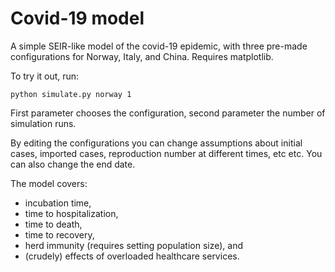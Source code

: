
# Covid-19 model

A simple SEIR-like model of the covid-19 epidemic, with three pre-made
configurations for Norway, Italy, and China. Requires matplotlib.

To try it out, run:

```
python simulate.py norway 1
```

First parameter chooses the configuration, second parameter the number
of simulation runs.

By editing the configurations you can change assumptions about initial
cases, imported cases, reproduction number at different times, etc etc.
You can also change the end date.

The model covers:
  * incubation time,
  * time to hospitalization,
  * time to death,
  * time to recovery,
  * herd immunity (requires setting population size), and
  * (crudely) effects of overloaded healthcare services.
